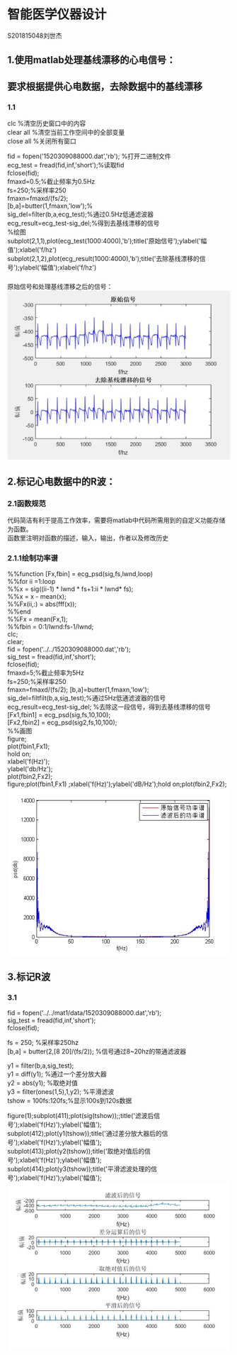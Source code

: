 # 智能医学仪器设计
   S201815048刘世杰
## 1.使用matlab处理基线漂移的心电信号：
要求根据提供心电数据，去除数据中的基线漂移
------
### 1.1

clc       %清空历史窗口中的内容<br>
clear all     %清空当前工作空间中的全部变量<br>
close all     %关闭所有窗口<br>
 

 fid = fopen('1520309088000.dat','rb');  %打开二进制文件<br>
 ecg_test = fread(fid,inf,'short');%读取fid<br>
 fclose(fid);<br>
 fmaxd=0.5;%截止频率为0.5Hz<br>
 fs=250;%采样率250<br>
 fmaxn=fmaxd/(fs/2);<br>
 [b,a]=butter(1,fmaxn,'low');%<br>
 sig_del=filter(b,a,ecg_test);%通过0.5Hz低通滤波器<br>
 ecg_result=ecg_test-sig_del;%得到去基线漂移的信号<br>
 %绘图<br>
 subplot(2,1,1),plot(ecg_test(1000:4000),'b');title('原始信号');ylabel('幅值');xlabel('f/hz')<br>
 subplot(2,1,2),plot(ecg_result(1000:4000),'b');title('去除基线漂移的信号');ylabel('幅值');xlabel('f/hz')<br>
 ###
 
 原始信号和处理基线漂移之后的信号：<br>
 ![image](https://github.com/guangyubin/SmartHealth/blob/master/2018/students/S201815048/signal%20figure/signal%20compare.jpg)

 ## 2.标记心电数据中的R波：
 ### 2.1函数规范
  代码简洁有利于提高工作效率，需要将matlab中代码所需用到的自定义功能存储为函数。<br>
  函数里注明对函数的描述，输入，输出，作者以及修改历史
 ### 2.1.1绘制功率谱
 %%function [Fx,fbin] = ecg_psd(sig,fs,lwnd,loop)<br>
 %%for ii =1:loop<br>
   %%x = sig((ii-1) * lwnd * fs+1:ii * lwnd* fs);<br>
   %%x = x - mean(x);<br>
   %%Fx(ii,:) = abs(fff(x));<br>
 %%end<br>
 %%Fx = mean(Fx,1);<br>
 %%fbin = 0:1/lwnd:fs-1/lwnd;<br>
 clc;<br>
clear;<br>
fid = fopen('../../1520309088000.dat','rb');<br>
sig_test = fread(fid,inf,'short');<br>
fclose(fid);<br>
fmaxd=5;%截止频率为5Hz<br>
fs=250;%采样率250<br>
fmaxn=fmaxd/(fs/2);<be>
[b,a]=butter(1,fmaxn,'low');<br>
sig_del=filtfilt(b,a,sig_test);%通过5Hz低通滤波器的信号<br>
ecg_result=ecg_test-sig_del; %去除这一段信号，得到去基线漂移的信号<br>
 [Fx1,fbin1] = ecg_psd(sig,fs,10,100);<br>
[Fx2,fbin2] = ecg_psd(sig2,fs,10,100);<br>
%%画图<br>
figure;<br>
plot(fbin1,Fx1);<br>
hold on;<br>
xlabel('f(Hz)');<br>
ylabel('db/Hz');<br>
plot(fbin2,Fx2);<br>
figure;plot(fbin1,Fx1) ;xlabel('f(Hz)');ylabel('dB/Hz');hold on;plot(fbin2,Fx2);<br>
![image](https://github.com/guangyubin/SmartHealth/blob/master/2018/students/S201815048/signal%20figure/power%20spectrum.jpg)
  
## 3.标记R波
### 3.1
fid = fopen('../../mat1/data/1520309088000.dat','rb');<br>
sig_test = fread(fid,inf,'short');<br>
fclose(fid);<br>

fs = 250; %采样率250hz<br>
[b,a] = butter(2,[8 20]/(fs/2)); %信号通过8~20hz的带通滤波器<br>

y1 = filter(b,a,sig_test);<br>
y1 = diff(y1); %通过一个差分放大器<br>
y2 = abs(y1); %取绝对值<br>
y3 = filter(ones(1,5),1,y2); %平滑滤波<br>
tshow = 100fs:120fs;%显示100s到120s数据<br>

figure(1);subplot(411);plot(sig(tshow));;title('滤波后信号');xlabel('f(Hz)');ylabel('幅值');<br>
subplot(412);plot(y1(tshow));title('通过差分放大器后的信号');xlabel('f(Hz)');ylabel('幅值');<br>
subplot(413);plot(y2(tshow));title('取绝对值后的信号');xlabel('f(Hz)');ylabel('幅值');<br>
subplot(414);plot(y3(tshow));title('平滑滤波处理的信号');xlabel('f(Hz)');ylabel('幅值');<br>
![image](https://github.com/guangyubin/SmartHealth/blob/master/2018/students/S201815048/signal%20figure/four%20figure%20of%20the%20test.jpg)
